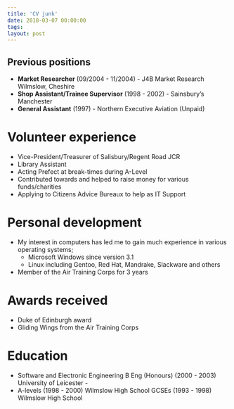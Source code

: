 ```yaml
---
title: 'CV junk'
date: 2018-03-07 00:00:00 
tags: 
layout: post
---
```

## Previous positions

* **Market Researcher** (09/2004 - 11/2004) - J4B Market Research Wilmslow, Cheshire  
* **Shop Assistant/Trainee Supervisor** (1998 - 2002) - Sainsbury’s Manchester
* **General Assistant** (1997) - Northern Executive Aviation (Unpaid)

# Volunteer experience

* Vice-President/Treasurer of Salisbury/Regent Road JCR
* Library Assistant
* Acting Prefect at break-times during A-Level
* Contributed towards and helped to raise money for various funds/charities
* Applying to Citizens Advice Bureaux to help as IT Support

# Personal development
* My interest in computers has led me to gain much experience in various operating systems;
   * Microsoft Windows since version 3.1
   * Linux including Gentoo, Red Hat, Mandrake, Slackware and others
* Member of the Air Training Corps for 3 years

# Awards received

* Duke of Edinburgh award
* Gliding Wings from the Air Training Corps

# Education

* Software and Electronic Engineering B Eng (Honours) (2000 - 2003) University of Leicester -
* A-levels (1998 - 2000) Wilmslow High School
GCSEs (1993 - 1998) Wilmslow High School
